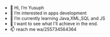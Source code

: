 - 👋 Hi, I’m Yusuph
- 👀 I’m interested in apps development
- 🌱 I’m currently learning Java,XML,SQL and JS
- 💞️ I want to see what I'll achieve in the end.
- 📫 reach me wa/255734564364

<!---
KanyindaJr/KanyindaJr is a ✨ special ✨ repository because its `README.md` (this file) appears on your GitHub profile.
You can click the Preview link to take a look at your changes.
--->
